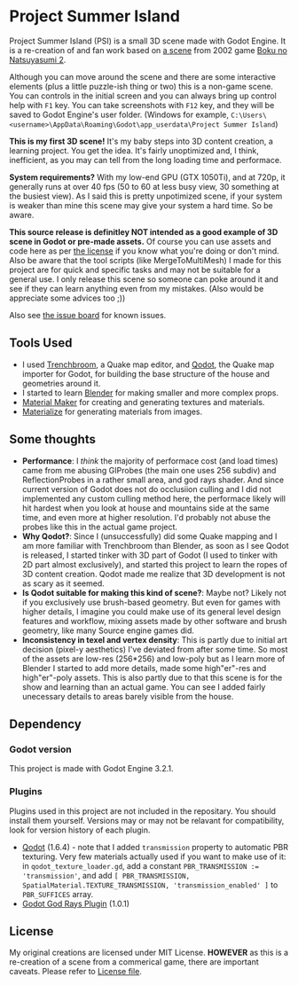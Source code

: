 # Project Summer Island
Project Summer Island (PSI) is a small 3D scene made with Godot Engine. It is a re-creation of and fan work based on [a scene](https://imgur.com/a/fghC9C2) from 2002 game [Boku no Natsuyasumi 2](https://en.wikipedia.org/wiki/Boku_no_Natsuyasumi_2).

Although you can move around the scene and there are some interactive elements (plus a little puzzle-ish thing or two) this is a non-game scene. You can controls in the initial screen and you can always bring up control help with `F1` key. You can take screenshots with `F12` key, and they will be saved to Godot Engine's user folder. (Windows for example, `C:\Users\<username>\AppData\Roaming\Godot\app_userdata\Project Summer Island`)

**This is my first 3D scene!** It's my baby steps into 3D content creation, a learning project. You get the idea. It's fairly unoptimized and, I think, inefficient, as you may can tell from the long loading time and performace.

**System requirements?** With my low-end GPU (GTX 1050Ti), and at 720p, it generally runs at over 40 fps (50 to 60 at less busy view, 30 something at the busiest view). As I said this is pretty unpotimized scene, if your system is weaker than mine this scene may give your system a hard time. So be aware.

**This source release is definitley NOT intended as a good example of 3D scene in Godot or pre-made assets.** Of course you can use assets and code here as per [the license](https://github.com/sunkper/Project-Summer-Island/blob/master/LICENSE.md) if you know what you're doing or don't mind. Also be aware that the tool scripts (like MergeToMultiMesh) I made for this project are for quick and specific tasks and may not be suitable for a general use. I only release this scene so someone can poke around it and see if they can learn anything even from my mistakes. (Also would be appreciate some advices too ;))

Also see [the issue board](https://github.com/sunkper/Project-Summer-Island/issues) for known issues.

## Tools Used
- I used [Trenchbroom](https://kristianduske.com/trenchbroom/), a Quake map editor, and [Qodot](https://github.com/ShiftyAxel/Qodot), the Quake map importer for Godot, for building the base structure of the house and geometries around it.
- I started to learn [Blender](https://www.blender.org/) for making smaller and more complex props.
- [Material Maker](https://github.com/RodZill4/material-maker) for creating and generating textures and materials.
- [Materialize](http://boundingboxsoftware.com/materialize/) for generating materials from images.

## Some thoughts
- **Performance**: I *think* the majority of performace cost (and load times) came from me abusing GIProbes (the main one uses 256 subdiv) and ReflectionProbes in a rather small area, and god rays shader. And since current version of Godot does not do occlusiion culling and I did not implemented any custom culling method here, the performace likely will hit hardest when you look at house and mountains side at the same time, and even more at higher resolution. I'd probably not abuse the probes like this in the actual game project.
- **Why Qodot?**: Since I (unsuccessfully) did some Quake mapping and I am more familiar with Trenchbroom than Blender, as soon as I see Qodot is released, I started tinker with 3D part of Godot (I used to tinker with 2D part almost exclusively), and started this project to learn the ropes of 3D content creation. Qodot made me realize that 3D development is not as scary as it seemed.
- **Is Qodot suitable for making this kind of scene?**: Maybe not? Likely not if you exclusively use brush-based geometry. But even for games with higher details, I imagine you could make use of its general level design features and workflow, mixing assets made by other software and brush geometry, like many Source engine games did.
- **Inconsistency in texel and vertex density**: This is partly due to initial art decision (pixel-y aesthetics) I've deviated from after some time. So most of the assets are low-res (256*256) and low-poly but as I learn more of Blender I started to add more details, made some high"er"-res and high"er"-poly assets. This is also partly due to that this scene is for the show and learning than an actual game. You can see I added fairly unecessary details to areas barely visible from the house.

## Dependency
### Godot version
This project is made with Godot Engine 3.2.1.

### Plugins
Plugins used in this project are not included in the repositary. You should install them yourself. Versions may or may not be relavant for compatibility, look for version history of each plugin.

* [Qodot](https://github.com/ShiftyAxel/Qodot) (1.6.4) - note that I added `transmission` property to automatic PBR texturing. Very few materials actually used if you want to make use of it: in `qodot_texture_loader.gd`, add a constant `PBR_TRANSMISSION := 'transmission'`, and add `[ PBR_TRANSMISSION, SpatialMaterial.TEXTURE_TRANSMISSION, 'transmission_enabled' ]` to `PBR_SUFFICES` array.
* [Godot God Rays Plugin](https://github.com/SIsilicon/Godot-God-Rays-Plugin) (1.0.1)

## License
My original creations are licensed under MIT License. **HOWEVER** as this is a re-creation of a scene from a commerical game, there are important caveats. Please refer to [License file](https://github.com/sunkper/Project-Summer-Island/blob/master/LICENSE.md).
